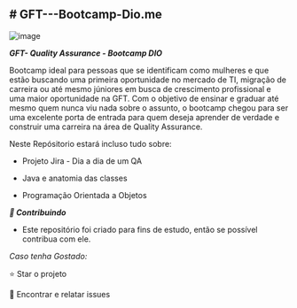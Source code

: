 <b><h2># GFT---Bootcamp-Dio.me</b></h2>

![image](https://user-images.githubusercontent.com/109695147/208995821-a89163f2-8f09-4c16-9cc8-cc4ec7e937ab.png) 

<b><i>GFT- Quality Assurance - Bootcamp DIO</b></i>

Bootcamp ideal para pessoas que se identificam como mulheres e que estão buscando uma primeira oportunidade no mercado de TI, migração de carreira ou até mesmo júniores em busca de crescimento profissional e uma maior oportunidade na GFT. Com o objetivo de ensinar e graduar até mesmo quem nunca viu nada sobre o assunto, o bootcamp chegou para ser uma excelente porta de entrada para quem deseja aprender de verdade e construir uma carreira na área de Quality Assurance.

Neste Repósitorio estará incluso tudo sobre:

- Projeto Jira - Dia a dia de um QA
- Java e anatomia das classes

- Programação Orientada a Objetos

<b><i>🤝 Contribuindo</b></i>
- Este repositório foi criado para fins de estudo, então se possível contribua com ele.

<i>Caso tenha Gostado:</i>

⭐️ Star o projeto

🐛 Encontrar e relatar issues
